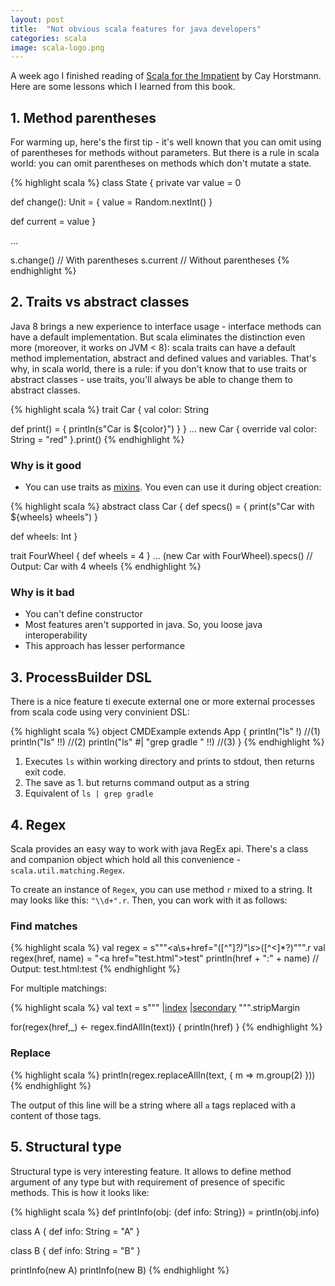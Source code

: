 ```yaml
---
layout: post
title:  "Not obvious scala features for java developers"
categories: scala
image: scala-logo.png
---
```


A week ago I finished reading of [Scala for the Impatient][2] by Cay Horstmann. Here are some lessons which I learned from this book.

## 1. Method parentheses

For warming up, here's the first tip - it's well known that you can omit using of parentheses for methods without parameters. But there is a rule in scala world: you can omit parentheses on methods which don't mutate a state.

{% highlight scala %}
class State {
  private var value = 0

  def change(): Unit = {
    value = Random.nextInt()
  }

  def current = value
}

...

s.change() // With parentheses
s.current // Without parentheses
{% endhighlight %}

## 2. Traits vs abstract classes

Java 8 brings a new experience to interface usage - interface methods can have a default implementation.
But scala eliminates the distinction even more (moreover, it works on JVM < 8): scala traits can have a default method implementation, abstract and defined values and variables. That's why, in scala world, there is a rule: if you don't know that to use traits or abstract classes - use traits, you'll always be able to change them to abstract classes.

{% highlight scala %}
trait Car {
  val color: String

  def print() = {
    println(s"Car is ${color}")
  }
}
...
new Car {
  override val color: String = "red"
}.print()
{% endhighlight %}

### Why is it good

* You can use traits as [mixins][1]. You even can use it during object creation:

{% highlight scala %}
abstract class Car {
  def specs() = {
    print(s"Car with ${wheels} wheels")
  }

  def wheels: Int
}

trait FourWheel {
  def wheels = 4
}
...
(new Car with FourWheel).specs() // Output: Car with 4 wheels
{% endhighlight %}

### Why is it bad

* You can't define constructor
* Most features aren't supported in java. So, you loose java interoperability
* This approach has lesser performance

## 3. ProcessBuilder DSL

There is a nice feature ti execute external one or more external processes from scala code using very convinient DSL:

{% highlight scala %}
object CMDExample extends App {
  println("ls" !) //(1)
  println("ls" !!) //(2)
  println("ls" #| "grep gradle " !!) //(3)
}
{% endhighlight %}

1. Executes `ls` within working directory and prints to stdout, then returns exit code.
2. The save as 1. but returns command output as a string
3. Equivalent of `ls | grep gradle`

## 4. Regex

Scala provides an easy way to work with java RegEx api. There's a class and companion object which hold all this convenience - `scala.util.matching.Regex`.

To create an instance of `Regex`, you can use method `r` mixed to a string. It may looks like this: `"\\d+".r`. Then, you can work with it as follows:

### Find matches
{% highlight scala %}
val regex = s"""<a\\s+href=\"([^\"]*?)\"\\s*>([^<]*?)</a>""".r
val regex(href, name) = "<a href=\"test.html\">test</a>"
println(href + ":" + name) // Output: test.html:test
{% endhighlight %}

For multiple matchings:

{% highlight scala %}
val text =
    s"""
       |<a href="index.html">index</a>
       |<a href="secondary.html">secondary</a>
   """.stripMargin

for(regex(href,_) <- regex.findAllIn(text)) {
    println(href)
}
{% endhighlight %}

### Replace

{% highlight scala %}
println(regex.replaceAllIn(text, { m => m.group(2) }))
{% endhighlight %}

The output of this line will be a string where all `a` tags replaced with a content of those tags.

## 5. Structural type

Structural type is very interesting feature. It allows to define method argument of any type but with requirement of presence of specific methods. This is how it looks like:

{% highlight scala %}
def printInfo(obj: {def info: String}) = println(obj.info)

class A {
  def info: String = "A"
}

class B {
  def info: String = "B"
}

printInfo(new A)
printInfo(new B)
{% endhighlight %}



[1]: https://en.wikipedia.org/wiki/Mixin
[2]: http://www.amazon.com/Scala-Impatient-Cay-S-Horstmann/dp/0321774094
